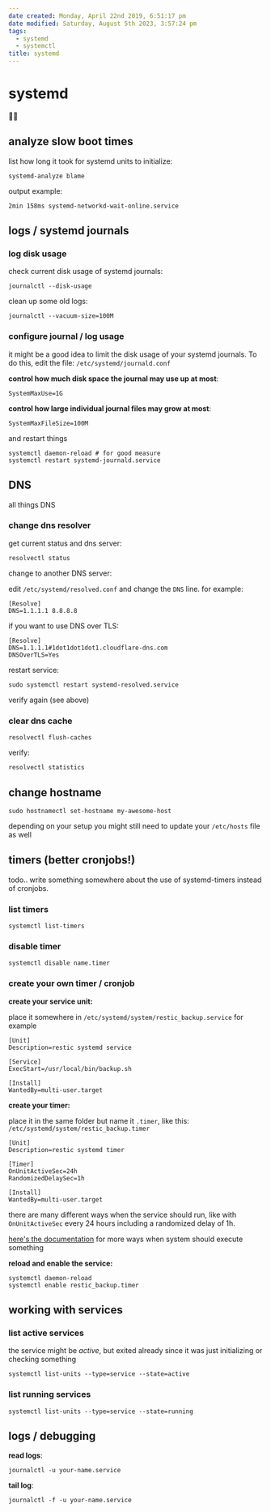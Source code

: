 ```yaml
---
date created: Monday, April 22nd 2019, 6:51:17 pm
date modified: Saturday, August 5th 2023, 3:57:24 pm
tags:
  - systemd
  - systemctl
title: systemd
---
```


# systemd

🤷‍♂️

## analyze slow boot times

list how long it took for systemd units to initialize:

```shell
systemd-analyze blame
```

output example:

```
2min 158ms systemd-networkd-wait-online.service
```

## logs / systemd journals

### log disk usage

check current disk usage of systemd journals:

```shell
journalctl --disk-usage
```

clean up some old logs:

```shell
journalctl --vacuum-size=100M
```

### configure journal / log usage

it might be a good idea to limit the disk usage of your systemd journals. To do this, edit the file: `/etc/systemd/journald.conf`

**control how much disk space the journal may use up at most**:

```
SystemMaxUse=1G
```

**control how large individual journal files may grow at most**:

```
SystemMaxFileSize=100M
```

and restart things

```shell
systemctl daemon-reload # for good measure
systemctl restart systemd-journald.service
```

## DNS

all things DNS

### change dns resolver

get current status and dns server:

```shell
resolvectl status
```

change to another DNS server:

edit `/etc/systemd/resolved.conf` and change the `DNS` line. for example:

```
[Resolve]
DNS=1.1.1.1 8.8.8.8
```

if you want to use DNS over TLS:

```
[Resolve]
DNS=1.1.1.1#1dot1dot1dot1.cloudflare-dns.com
DNSOverTLS=Yes
```

restart service:

```
sudo systemctl restart systemd-resolved.service
```

verify again (see above)

### clear dns cache

```shell
resolvectl flush-caches
```

verify:

```shell
resolvectl statistics
```

## change hostname

```shell
sudo hostnamectl set-hostname my-awesome-host
```

depending on your setup you might still need to update your `/etc/hosts` file as well

## timers (better cronjobs!)

todo.. write something somewhere about the use of systemd-timers instead of cronjobs.

### list timers

```
systemctl list-timers
```

### disable timer

```shell
systemctl disable name.timer
```

### create your own timer / cronjob

**create your service unit:**

place it somewhere in `/etc/systemd/system/restic_backup.service` for example

```
[Unit]
Description=restic systemd service

[Service]
ExecStart=/usr/local/bin/backup.sh

[Install]
WantedBy=multi-user.target
```

**create your timer:**

place it in the same folder but name it `.timer`, like this: `/etc/systemd/system/restic_backup.timer`

```
[Unit]
Description=restic systemd timer

[Timer]
OnUnitActiveSec=24h
RandomizedDelaySec=1h

[Install]
WantedBy=multi-user.target
```

there are many different ways when the service should run, like with `OnUnitActiveSec` every 24 hours including a randomized delay of 1h.

[here's the documentation](https://www.freedesktop.org/software/systemd/man/systemd.timer.html#) for more ways when system should execute something

**reload and enable the service:**

```
systemctl daemon-reload
systemctl enable restic_backup.timer
```

## working with services

### list active services

the service might be *active*, but exited already since it was just initializing or checking something

```shell
systemctl list-units --type=service --state=active
```

### list running services

```shell
systemctl list-units --type=service --state=running
```

## logs / debugging

**read logs**:

```shell
journalctl -u your-name.service
```

**tail log**:

```
journalctl -f -u your-name.service
```
